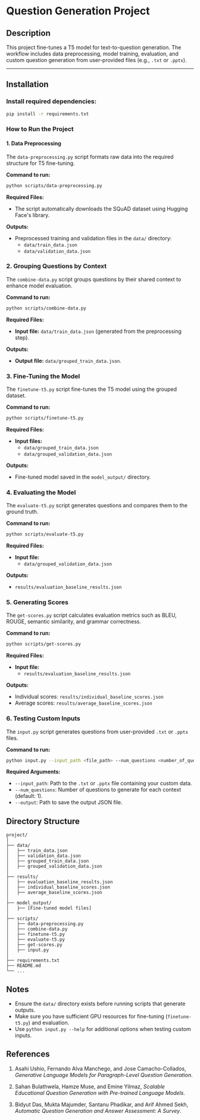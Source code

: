# Question Generation Project

## Description
This project fine-tunes a T5 model for text-to-question generation. The workflow includes data preprocessing, model training, evaluation, and custom question generation from user-provided files (e.g., `.txt` or `.pptx`).

---

## Installation

### Install required dependencies:
```bash
pip install -r requirements.txt
```
### How to Run the Project

#### 1. Data Preprocessing
The `data-preprocessing.py` script formats raw data into the required structure for T5 fine-tuning.

**Command to run:**
```bash
python scripts/data-preprocessing.py
```
**Required Files:**
- The script automatically downloads the SQuAD dataset using Hugging Face's library.

**Outputs:**
- Preprocessed training and validation files in the `data/` directory:
  - `data/train_data.json`
  - `data/validation_data.json`
### 2. Grouping Questions by Context

The `combine-data.py` script groups questions by their shared context to enhance model evaluation.

**Command to run:**
```bash
python scripts/combine-data.py
```
**Required Files:**

- **Input file:** `data/train_data.json` (generated from the preprocessing step).

**Outputs:**

- **Output file:** `data/grouped_train_data.json`.
### 3. Fine-Tuning the Model

The `finetune-t5.py` script fine-tunes the T5 model using the grouped dataset.

**Command to run:**

```bash
python scripts/finetune-t5.py
```
**Required Files:**

- **Input files:**
  - `data/grouped_train_data.json`
  - `data/grouped_validation_data.json`

**Outputs:**

- Fine-tuned model saved in the `model_output/` directory.
### 4. Evaluating the Model

The `evaluate-t5.py` script generates questions and compares them to the ground truth.

**Command to run:**

```bash
python scripts/evaluate-t5.py
```
**Required Files:**

- **Input file:**
  - `data/grouped_validation_data.json`

**Outputs:**

- `results/evaluation_baseline_results.json`
### 5. Generating Scores

The `get-scores.py` script calculates evaluation metrics such as BLEU, ROUGE, semantic similarity, and grammar correctness.

**Command to run:**

```bash
python scripts/get-scores.py
```
**Required Files:**

- **Input file:**
  - `results/evaluation_baseline_results.json`

**Outputs:**

- Individual scores: `results/individual_baseline_scores.json`
- Average scores: `results/average_baseline_scores.json`

### 6. Testing Custom Inputs

The `input.py` script generates questions from user-provided `.txt` or `.pptx` files.

**Command to run:**

```bash
python input.py --input_path <file_path> --num_questions <number_of_questions> --output <output_path>
```
**Required Arguments:**

- `--input_path`: Path to the `.txt` or `.pptx` file containing your custom data.
- `--num_questions`: Number of questions to generate for each context (default: 1).
- `--output`: Path to save the output JSON file.

## Directory Structure

```plaintext
project/
│
├── data/
│   ├── train_data.json
│   ├── validation_data.json
│   ├── grouped_train_data.json
│   ├── grouped_validation_data.json
│
├── results/
│   ├── evaluation_baseline_results.json
│   ├── individual_baseline_scores.json
│   ├── average_baseline_scores.json
│
├── model_output/
│   ├── [Fine-tuned model files]
│
├── scripts/
│   ├── data-preprocessing.py
│   ├── combine-data.py
│   ├── finetune-t5.py
│   ├── evaluate-t5.py
│   ├── get-scores.py
│   ├── input.py
│
├── requirements.txt
├── README.md
└── ...
```
## Notes

- Ensure the `data/` directory exists before running scripts that generate outputs.
- Make sure you have sufficient GPU resources for fine-tuning (`finetune-t5.py`) and evaluation.
- Use `python input.py --help` for additional options when testing custom inputs.

## References

1. Asahi Ushio, Fernando Alva Manchego, and Jose Camacho-Collados, *Generative Language Models for Paragraph-Level Question Generation*.

2. Sahan Bulathwela, Hamze Muse, and Emine Yilmaz, *Scalable Educational Question Generation with Pre-trained Language Models*.

3. Bidyut Das, Mukta Majumder, Santanu Phadikar, and Arif Ahmed Sekh, *Automatic Question Generation and Answer Assessment: A Survey*.
